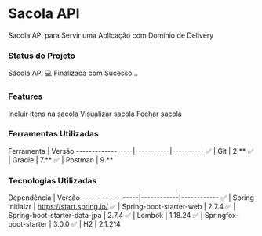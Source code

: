 # Sacola API
Sacola API para Servir uma Aplicação com Domínio de Delivery

### Status do Projeto
Sacola API 💻 Finalizada com Sucesso...

### Features
Incluir itens na sacola
Visualizar sacola
Fechar sacola

### Ferramentas Utilizadas

Ferramenta |	Versão
------------------|-----------|----------
:white_check_mark: | Git	| 2.**
:white_check_mark: | Gradle |	7.**
:white_check_mark: | Postman	| 9.**
### Tecnologias Utilizadas

Dependência	| Versão
------------------|------------|------------
:white_check_mark: | Spring initialzr |	https://start.spring.io/
:white_check_mark: | Spring-boot-starter-web |	2.7.4
:white_check_mark: | Spring-boot-starter-data-jpa |	2.7.4
:white_check_mark: | Lombok |	1.18.24
:white_check_mark: | Springfox-boot-starter |	3.0.0
:white_check_mark: | H2 |	2.1.214

